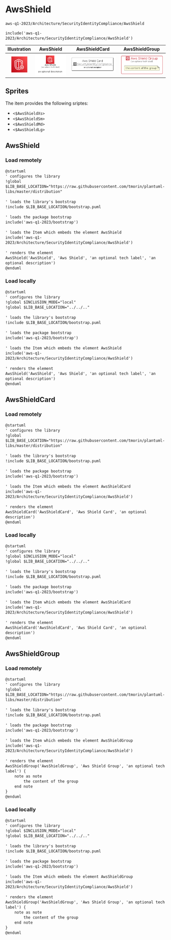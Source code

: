 # AwsShield


```text
aws-q1-2023/Architecture/SecurityIdentityCompliance/AwsShield
```

```text
include('aws-q1-2023/Architecture/SecurityIdentityCompliance/AwsShield')
```



| Illustration | AwsShield | AwsShieldCard | AwsShieldGroup |
| :---: | :---: | :---: | :---: |
| ![illustration for Illustration](../../../aws-q1-2023/Architecture/SecurityIdentityCompliance/AwsShield.png) | ![illustration for AwsShield](../../../aws-q1-2023/Architecture/SecurityIdentityCompliance/AwsShield.Local.png) | ![illustration for AwsShieldCard](../../../aws-q1-2023/Architecture/SecurityIdentityCompliance/AwsShieldCard.Local.png) | ![illustration for AwsShieldGroup](../../../aws-q1-2023/Architecture/SecurityIdentityCompliance/AwsShieldGroup.Local.png) |



## Sprites
The item provides the following sriptes:

- `<$AwsShieldXs>`
- `<$AwsShieldSm>`
- `<$AwsShieldMd>`
- `<$AwsShieldLg>`





## AwsShield

### Load remotely
```plantuml
@startuml
' configures the library
!global $LIB_BASE_LOCATION="https://raw.githubusercontent.com/tmorin/plantuml-libs/master/distribution"

' loads the library's bootstrap
!include $LIB_BASE_LOCATION/bootstrap.puml

' loads the package bootstrap
include('aws-q1-2023/bootstrap')

' loads the Item which embeds the element AwsShield
include('aws-q1-2023/Architecture/SecurityIdentityCompliance/AwsShield')

' renders the element
AwsShield('AwsShield', 'Aws Shield', 'an optional tech label', 'an optional description')
@enduml
```

### Load locally
```plantuml
@startuml
' configures the library
!global $INCLUSION_MODE="local"
!global $LIB_BASE_LOCATION="../../.."

' loads the library's bootstrap
!include $LIB_BASE_LOCATION/bootstrap.puml

' loads the package bootstrap
include('aws-q1-2023/bootstrap')

' loads the Item which embeds the element AwsShield
include('aws-q1-2023/Architecture/SecurityIdentityCompliance/AwsShield')

' renders the element
AwsShield('AwsShield', 'Aws Shield', 'an optional tech label', 'an optional description')
@enduml
```

## AwsShieldCard

### Load remotely
```plantuml
@startuml
' configures the library
!global $LIB_BASE_LOCATION="https://raw.githubusercontent.com/tmorin/plantuml-libs/master/distribution"

' loads the library's bootstrap
!include $LIB_BASE_LOCATION/bootstrap.puml

' loads the package bootstrap
include('aws-q1-2023/bootstrap')

' loads the Item which embeds the element AwsShieldCard
include('aws-q1-2023/Architecture/SecurityIdentityCompliance/AwsShield')

' renders the element
AwsShieldCard('AwsShieldCard', 'Aws Shield Card', 'an optional description')
@enduml
```

### Load locally
```plantuml
@startuml
' configures the library
!global $INCLUSION_MODE="local"
!global $LIB_BASE_LOCATION="../../.."

' loads the library's bootstrap
!include $LIB_BASE_LOCATION/bootstrap.puml

' loads the package bootstrap
include('aws-q1-2023/bootstrap')

' loads the Item which embeds the element AwsShieldCard
include('aws-q1-2023/Architecture/SecurityIdentityCompliance/AwsShield')

' renders the element
AwsShieldCard('AwsShieldCard', 'Aws Shield Card', 'an optional description')
@enduml
```

## AwsShieldGroup

### Load remotely
```plantuml
@startuml
' configures the library
!global $LIB_BASE_LOCATION="https://raw.githubusercontent.com/tmorin/plantuml-libs/master/distribution"

' loads the library's bootstrap
!include $LIB_BASE_LOCATION/bootstrap.puml

' loads the package bootstrap
include('aws-q1-2023/bootstrap')

' loads the Item which embeds the element AwsShieldGroup
include('aws-q1-2023/Architecture/SecurityIdentityCompliance/AwsShield')

' renders the element
AwsShieldGroup('AwsShieldGroup', 'Aws Shield Group', 'an optional tech label') {
    note as note
        the content of the group
    end note
}
@enduml
```

### Load locally
```plantuml
@startuml
' configures the library
!global $INCLUSION_MODE="local"
!global $LIB_BASE_LOCATION="../../.."

' loads the library's bootstrap
!include $LIB_BASE_LOCATION/bootstrap.puml

' loads the package bootstrap
include('aws-q1-2023/bootstrap')

' loads the Item which embeds the element AwsShieldGroup
include('aws-q1-2023/Architecture/SecurityIdentityCompliance/AwsShield')

' renders the element
AwsShieldGroup('AwsShieldGroup', 'Aws Shield Group', 'an optional tech label') {
    note as note
        the content of the group
    end note
}
@enduml
```

